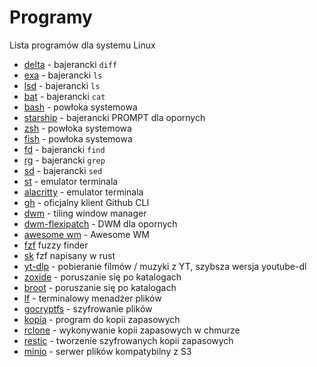 # Programy

Lista programów dla systemu Linux

- [delta](https://github.com/dandavison/delta) - bajerancki `diff`
- [exa](https://the.exa.website) - bajerancki `ls`
- [lsd](https://github.com/Peltoche/lsd) - bajerancki `ls`
- [bat](https://github.com/sharkdp/bat) - bajerancki `cat`
- [bash](https://www.gnu.org/software/bash) - powłoka systemowa
- [starship](https://starship.rs) - bajerancki PROMPT dla opornych
- [zsh](https://www.zsh.org) - powłoka systemowa
- [fish](https://fishshell.com) - powłoka systemowa
- [fd](https://github.com/sharkdp/fd) - bajerancki `find`
- [rg](https://github.com/BurntSushi/ripgrep) - bajerancki `grep`
- [sd](https://github.com/chmln/sd) - bajerancki `sed`
- [st](https://st.suckless.org/) - emulator terminala
- [alacritty](https://github.com/alacritty/alacritty) - emulator terminala
- [gh](https://cli.github.com/) - oficjalny klient Github CLI
- [dwm](https://dwm.suckless.org) - tiling window manager
- [dwm-flexipatch](https://github.com/bakkeby/dwm-flexipatch) - DWM dla opornych
- [awesome wm](https://awesomewm.org/) - Awesome WM
- [fzf](https://github.com/junegunn/fzf) fuzzy finder
- [sk](https://github.com/lotabout/skim) fzf napisany w rust
- [yt-dlp](https://github.com/yt-dlp/yt-dlp) - pobieranie filmów / muzyki z YT, szybsza wersja youtube-dl
- [zoxide](https://github.com/ajeetdsouza/zoxide) - poruszanie się po katalogach
- [broot](https://github.com/Canop/broot) - poruszanie się po katalogach
- [lf](https://github.com/gokcehan/lf) - terminalowy menadżer plików
- [gocryptfs](https://github.com/rfjakob/gocryptfs) - szyfrowanie plików
- [kopia](https://github.com/kopia/kopia) - program do kopii zapasowych
- [rclone](https://github.com/rclone/rclone) - wykonywanie kopii zapasowych w chmurze
- [restic](https://github.com/restic/restic) - tworzenie szyfrowanych kopii zapasowych
- [minio](https://min.io/) - serwer plików kompatybilny z S3
